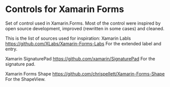 # Controls for Xamarin Forms
Set of control used in Xamarin.Forms.
Most of the control were inspired by open source development, improved (rewritten in some cases) and cleaned.

This is the list of sources used for inspiration:
Xamarin Labls https://github.com/XLabs/Xamarin-Forms-Labs
For the extended label and entry.

Xamarin SignaturePad https://github.com/xamarin/SignaturePad
For the signature pad.

Xamarin Forms Shape https://github.com/chrispellett/Xamarin-Forms-Shape
For the ShapeView.
